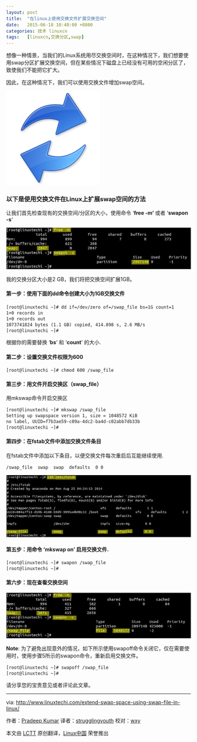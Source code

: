 ```yaml
---
layout: post
title:	"在linux上使用交换文件扩展交换空间"
date:	2015-06-18 10:40:00 +0800 
categories:	技术 linuxcn 
tags:	[linuxcn,交换分区,swap]
---
```



想像一种情景，当我们的Linux系统用尽交换空间时，在这种情况下，我们想要使用swap分区扩展交换空间，但在某些情况下磁盘上已经没有可用的空闲分区了，致使我们不能把它扩大。


因此，在这种情况下，我们可以使用交换文件增加swap空间。


![](/Asserts/Images/album/201506/18/104002cdd15m5j3lxnehl7.png)


### 以下是使用交换文件在Linux上扩展swap空间的方法


让我们首先检查现有的交换空间/分区的大小，使用命令 ‘**free -m‘** 或者 ‘**swapon -s**‘


![free-output-with-swap](/Asserts/Images/album/201506/18/104004oddzubg7x8xgdd7e.jpg)


我的交换分区大小是2 GB，我们将把交换空间扩展1GB。


#### 第一步：使用下面的dd命令创建大小为1GB交换文件



```
[root@linuxtechi ~]# dd if=/dev/zero of=/swap_file bs=1G count=1
1+0 records in
1+0 records out
1073741824 bytes (1.1 GB) copied, 414.898 s, 2.6 MB/s
[root@linuxtechi ~]#

```

根据你的需要替换 ‘**bs**‘ 和 ‘**count**‘ 的大小.


#### 第二步：设置交换文件权限为600



```
[root@linuxtechi ~]# chmod 600 /swap_file

```

#### 第三步：用文件开启交换区（swap\_file）


用mkswap命令开启交换区



```
[root@linuxtechi ~]# mkswap /swap_file
Setting up swapspace version 1, size = 1048572 KiB
no label, UUID=f7b3ae59-c09a-4dc2-ba4d-c02abb7db33b
[root@linuxtechi ~]#

```

#### 第四步：在fstab文件中添加交换文件条目


在fstab文件中添加以下条目，以便交换文件每次重启后互能继续使用.



```
/swap_file  swap  swap  defaults  0 0

```

![swap-file-fstab-entry](/Asserts/Images/album/201506/18/104005abdazcudwibxguzd.jpg)


#### 第五步：用命令 ‘mkswap on’ 启用交换文件.



```
[root@linuxtechi ~]# swapon /swap_file
[root@linuxtechi ~]#

```

#### 第六步：现在查看交换空间


![swap-space-after-extension](/Asserts/Images/album/201506/18/104005jitpkn6nq33ojuij.jpg)


**Note**: 为了避免出现意外的情况，如下所示使用swapoff命令关闭它，仅在需要使用时，使用步骤5所示的swapon命令，重新启用交换文件。



```
[root@linuxtechi ~]# swapoff /swap_file
[root@linuxtechi ~]#

```

请分享您的宝贵意见或者评论此文章。




---


via: <http://www.linuxtechi.com/extend-swap-space-using-swap-file-in-linux/>


作者：[Pradeep Kumar](http://www.linuxtechi.com/author/pradeep/) 译者：[strugglingyouth](https://github.com/strugglingyouth) 校对：[wxy](https://github.com/wxy)


本文由 [LCTT](https://github.com/LCTT/TranslateProject) 原创翻译，[Linux中国](https://linux.cn/) 荣誉推出

